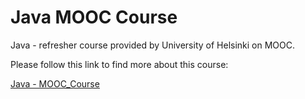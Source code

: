 # **Java MOOC Course** 

Java - refresher course provided by University of Helsinki on MOOC.

Please follow this link to find more about this course:

[Java - MOOC_Course](https://java-programming.mooc.fi/)
